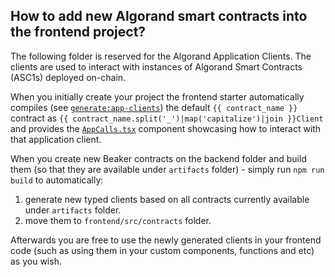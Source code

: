 ## How to add new Algorand smart contracts into the frontend project?

The following folder is reserved for the Algorand Application Clients. The clients are used to interact with instances of Algorand Smart Contracts (ASC1s) deployed on-chain.

When you initially create your project the frontend starter automatically compiles (see [`generate:app-clients`](../../package.json)) the default `{{ contract_name }}` contract as `{{ contract_name.split('_')|map('capitalize')|join }}Client` and provides the [`AppCalls.tsx`](../components/AppCalls.tsx) component showcasing how to interact with that application client.

When you create new Beaker contracts on the backend folder and build them (so that they are available under `artifacts` folder) - simply run `npm run build` to automatically:

1. generate new typed clients based on all contracts currently available under `artifacts` folder.
2. move them to `frontend/src/contracts` folder.

Afterwards you are free to use the newly generated clients in your frontend code (such as using them in your custom components, functions and etc) as you wish.
